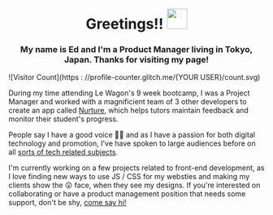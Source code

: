 <h1 align="center">
Greetings!! <img src="https://res.cloudinary.com/snoared/image/upload/v1654851246/get-greeting-get-greetings_mdvro2.gif" width="40" height="40">
</h1>
<h3 align="center">
My name is Ed and I'm a Product Manager living in Tokyo, Japan. Thanks for visiting my page!
</h3>

![Visitor Count](https : //profile-counter.glitch.me/{YOUR USER}/count.svg)

During my time attending Le Wagon's 9 week bootcamp, I was a Project Manager and worked with a magnificient team of 3 other developers to create an app called <a href="https://nurture-lw.herokuapp.com/">Nurture</a>, which helps tutors maintain feedback and monitor their student's progress.

People say I have a good voice 🤷‍♂️ and as I have a passion for both digital technology and promotion, I've have spoken to large audiences before on all <a href="https://www.linkedin.com/in/edmund-0h/overlay/1635493073057/single-media-viewer?type=DOCUMENT&profileId=ACoAADv9-wUBAzGcXLjmguOQxFCYwTPRi9Ha7Y0&lipi=urn%3Ali%3Apage%3Ad_flagship3_profile_view_base%3BhaCrLlllSyq7H%2F%2BPqIAk6w%3D%3D">sorts of tech related subjects</a>.

I'm currently working on a few projects related to front-end development, as I love finding new ways to use JS / CSS for my websties and making my clients show the 😲 face, when they see my designs. If you're interested on collaborating or have a product management position that needs some support, don't be shy, <a href="https://github.com/Edzandpieces">come say hi!</a>  
